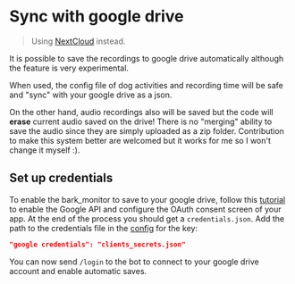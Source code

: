 # Sync with google drive

> Using [NextCloud](nextcloud.md) instead.

It is possible to save the recordings to google drive automatically although the feature is very experimental.

When used, the config file of dog activities and recording time will be safe and "sync" with your google drive as a json.

On the other hand, audio recordings also will be saved but the code will __erase__ current audio saved on the drive!
There is no "merging" ability to save the audio since they are simply uploaded as a zip folder.
Contribution to make this system better are welcomed but it works for me so I won't change it myself :).

## Set up credentials

To enable the bark_monitor to save to your google drive, follow this [tutorial](https://developers.google.com/drive/api/quickstart/python) to enable the Google API and configure the OAuth consent screen of your app.
At the end of the process you should get a `credentials.json`.
Add the path to the credentials file in the [config](record.md#set-up-the-configuration-file) for the key:

```json
"google credentials": "clients_secrets.json"
```

You can now send `/login` to the bot to connect to your google drive account and enable automatic saves.
